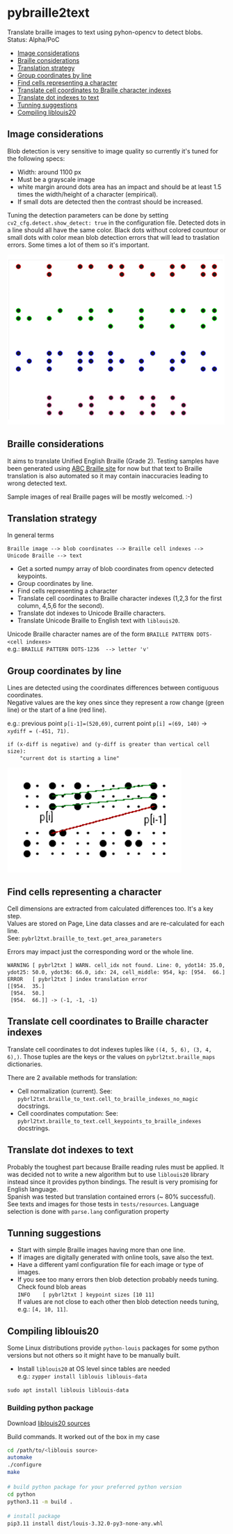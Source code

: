 # pybraille2text
Translate braille images to text using pyhon-opencv to detect blobs.  
Status: Alpha/PoC

<!-- TOC start (generated with https://github.com/derlin/bitdowntoc) -->

- [Image considerations](#image-considerations)
- [Braille considerations](#braille-considerations)
- [Translation strategy](#translation-strategy)
- [Group coordinates by line](#group-coordinates-by-line)
- [Find cells representing a character](#find-cells-representing-a-character)
- [Translate cell coordinates to Braille character indexes](#translate-cell-coordinates-to-braille-character-indexes)
- [Translate dot indexes to text](#translate-dot-indexes-to-text)
- [Tunning suggestions](#tunning-suggestions)
- [Compiling liblouis20](#compiling-liblouis20)

<!-- TOC end -->

## Image considerations
Blob detection is very sensitive to image quality so currently it's tuned for the following specs:

- Width: around 1100 px
- Must be a grayscale image
- white margin around dots area has an impact and should be at least 1.5 times the width/height of a character (empirical).
- If small dots are detected then the contrast should be increased.

Tuning the detection parameters can be done by setting `cv2_cfg.detect.show_detect: true` in the configuration file.
Detected dots in a line should all have the same color. Black dots without colored countour or small dots with color mean blob 
detection errors that will lead to traslation errors. Some times a lot of them so it's important.

![X difference between points](/src/resources/line-detection.png)

## Braille considerations
It aims to translate Unified English Braille (Grade 2). Testing samples have been generated using [ABC Braille site](https://abcbraille.com/text) 
for now but that text to Braille translation is also automated so it may contain inaccuracies leading to wrong detected text.
  
Sample images of real Braille pages will be mostly welcomed. :-)

## Translation strategy
In general terms

```None
Braille image --> blob coordinates --> Braille cell indexes --> Unicode Braille --> text
```

- Get a sorted numpy array of blob coordinates from opencv detected keypoints.
- Group coordinates by line.
- Find cells representing a character
- Translate cell coordinates to Braille character indexes (1,2,3 for the first column, 4,5,6 for the second).
- Translate dot indexes to Unicode Braille characters.
- Translate Unicode Braille to English text with `liblouis20`.

Unicode Braille character names are of the form `BRAILLE PATTERN DOTS-<cell indexes>`  
e.g.: `BRAILLE PATTERN DOTS-1236  --> letter 'v'`

## Group coordinates by line
Lines are detected using the coordinates differences between contiguous coordinates.  
Negative values are the key ones since they represent a row change (green line) or the start of a line (red line).

e.g.: previous point `p[i-1]=(520,69)`, current point `p[i] =(69, 140)` -> `xydiff = (-451, 71).`

```
if (x-diff is negative) and (y-diff is greater than vertical cell size):
    "current dot is starting a line"
```
    
![X difference between points](/src/resources/kp-differences.png)

## Find cells representing a character
Cell dimensions are extracted from calculated differences too. It's a key step.  
Values are stored on Page, Line data classes and are re-calculated for each line.  
See: `pybrl2txt.braille_to_text.get_area_parameters`

Errors may impact just the corresponding word or the whole line.

```None
WARNING [ pybrl2txt ] WARN. cell_idx not found. Line: 0, ydot14: 35.0, ydot25: 50.0, ydot36: 66.0, idx: 24, cell_middle: 954, kp: [954.  66.]
ERROR   [ pybrl2txt ] index translation error
[[954.  35.]
 [954.  50.]
 [954.  66.]] -> (-1, -1, -1)
 ```

## Translate cell coordinates to Braille character indexes
Translate cell coordinates to dot indexes tuples like `((4, 5, 6), (3, 4, 6),)`.
Those tuples are the keys or the values on `pybrl2txt.braille_maps` dictionaries.

There are 2 available methods for translation:
- Cell normalization (current). See: `pybrl2txt.braille_to_text.cell_to_braille_indexes_no_magic` docstrings.
- Cell coordinates computation: See: `pybrl2txt.braille_to_text.cell_keypoints_to_braille_indexes` docstrings.

## Translate dot indexes to text
Probably the toughest part because Braille reading rules must be applied.
It was decided not to write a new algorithm but to use `liblouis20` library instead
since it provides python bindings.
The result is very promising for English language.  
Spanish was tested but translation contained errors (~ 80% successful).
See texts and images for those tests in `tests/resources`.
Language selection is done with `parse.lang` configuration property

## Tunning suggestions

- Start with simple Braille images having more than one line.
- If images are digitally generated with online tools, save also the text.
- Have a different yaml configuration file for each image or type of images.
- If you see too many errors then blob detection probably needs tuning. Check found blob areas  
`INFO    [ pybrl2txt ] keypoint sizes [10 11]`  
If values are not close to each other then blob detection needs tuning, e.g.: `[4, 10, 11]`.

## Compiling liblouis20
Some Linux distributions provide `python-louis` packages for some python versions but not others so it might have to be manually built.

- Install `liblouis20` at OS level since tables are needed  
e.g.:
`zypper install liblouis liblouis-data`

`sudo apt install liblouis liblouis-data`

### Building python package
Download [liblouis20 sources](https://liblouis.io/downloads/)

Build commands. It worked out of the box in my case

```bash
cd /path/to/<liblouis source>
automake
./configure
make

# build python package for your preferred python version
cd python
python3.11 -m build .

# install package
pip3.11 install dist/louis-3.32.0-py3-none-any.whl
```

